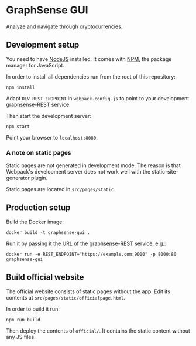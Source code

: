# GraphSense GUI

Analyze and navigate through cryptocurrencies.

## Development setup

You need to have [NodeJS](https://nodejs.org) installed. It comes with [NPM](https://www.npmjs.com), the package manager for JavaScript.

In order to install all dependencies run from the root of this repository:

    npm install

Adapt `DEV_REST_ENDPOINT` in `webpack.config.js` to point to your development [graphsense-REST](https://github.com/graphsense/graphsense-REST) service.

Then start the development server:

    npm start

Point your browser to `localhost:8080`.

### A note on static pages

Static pages are not generated in development mode. The reason is that Webpack's development server does not work well with the static-site-generator plugin.

Static pages are located in `src/pages/static`.

## Production setup

Build the Docker image:

    docker build -t graphsense-gui .

Run it by passing it the URL of the [graphsense-REST](https://github.com/graphsense/graphsense-REST) service, e.g.: 

    docker run -e REST_ENDPOINT="https://example.com:9000" -p 8000:80 graphsense-gui

## Build official website

The official website consists of static pages without the app. Edit its contents at `src/pages/static/officialpage.html`.

In order to build it run:

    npm run build

Then deploy the contents of `official/`. It contains the static content without any JS files.
